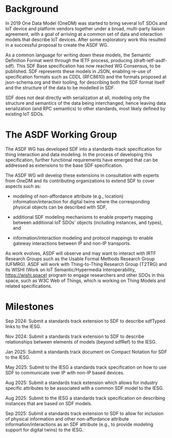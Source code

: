 # Background

In 2019 One Data Model (OneDM) was started to bring several IoT SDOs and IoT device and platform vendors together under a broad, multi-party liaison agreement, with a goal of arriving at a common set of data and interaction models that describe IoT devices.
After some exploratory work this resulted in a successful proposal to create the ASDF WG.

As a common language for writing down these models, the Semantic Definition Format went through the IETF process, producing (draft-ietf-asdf-sdf).
This SDF Base specification has now reached WG Consensus, to be published.
SDF represents these models in JSON, enabling re-use of specification formats such as CDDL (RFC8610) and the formats proposed at json-schema.org and their tooling, for describing both the SDF format itself and the structure of the data to be modelled in SDF.

SDF does not deal directly with serialization at all, modeling only the structure and semantics of the data being interchanged, hence leaving data serialization (and RPC semantics) to other standards, most likely defined by existing IoT SDOs.

# The ASDF Working Group

The ASDF WG has developed SDF into a standards-track specification for thing interaction and data modeling.
In the process of developing this specification, further functional requirements have emerged that can be addressed as extensions to the base SDF specification.

The ASDF WG will develop these extensions in consultation with experts from OneDM and its contributing organizations to extend SDF to cover aspects such as:

* modeling of non-affordance attribute (e.g., location) information/interaction for digital twins where the corresponding physical objects can be described with SDF,

* additional SDF modeling mechanisms to enable property mapping between additional IoT SDOs' objects (including instances, and types), and

* information/interaction modeling and protocol mappings to enable gateway interactions between IP and non-IP transports.

As work evolves, ASDF will observe and may want to interact with IRTF Research Groups such as the Usable Formal Methods Research Group (UFMRG).
ASDF will work with Thing-to-Thing Research Group (T2TRG) and its WISHI (Work on IoT Semantic/Hypermedia Interoperability, https://wishi.space) program to engage researchers  and other SDOs in this space, such as W3C Web of Things, which is working on Thing Models and related specifications.

# Milestones

Sep 2024: Submit a standards track extension to SDF to describe sdfTyped links to the IESG.

Nov 2024: Submit a standards track extension to SDF to describe relationships between elements of models (beyond sdfRef) to the IESG.

Jan 2025: Submit a standards track document on Compact Notation for SDF to the IESG.

May 2025: Submit to the IESG a standards track specification on how to use SDF to communicate over IP with non-IP based devices.

Aug 2025: Submit a standards track extension which allows for industry specific attributes to be associated with a common SDF model to the IESG.

Aug 2025: Submit to the IESG a standards track specification on describing instances that are based on SDF models.

Sep 2025: Submit a standards track extension to SDF to allow for inclusion of physical information and other non-affordance attribute information/interactions as an SDF attribute (e.g., to provide modeling support for digital twins) to the IESG.
